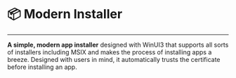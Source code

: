# 📦 Modern Installer

---

**A simple, modern app installer** designed with WinUI3 that supports all sorts of installers including MSIX and makes the process of installing apps a breeze.
Designed with users in mind, it automatically trusts the certificate before installing an app.

